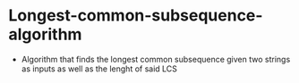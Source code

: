 # Longest-common-subsequence-algorithm

- Algorithm that finds the longest common subsequence given two strings as inputs as well as the lenght of said LCS
